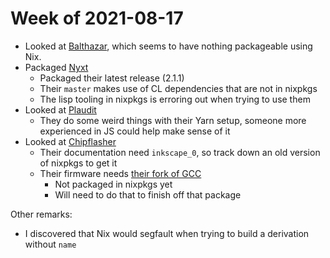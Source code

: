 # Week of 2021-08-17

* Looked at [Balthazar](https://github.com/ngi-nix/ngi/issues/134), which seems
to have nothing packageable using Nix.
* Packaged [Nyxt](https://github.com/ngi-nix/ngi/issues/116)
    * Packaged their latest release (2.1.1)
    * Their `master` makes use of CL dependencies that are not in nixpkgs
    * The lisp tooling in nixpkgs is erroring out when trying to use them
* Looked at [Plaudit](https://github.com/ngi-nix/ngi/issues/20)
    * They do some weird things with their Yarn setup, someone more experienced
      in JS could help make sense of it
* Looked at [Chipflasher](https://github.com/ngi-nix/ngi/issues/114)
    * Their documentation need `inkscape_0`, so track down an old version of
    nixpkgs to get it
    * Their firmware needs [their fork of
    GCC](https://sites.google.com/site/propellergcc/)
        * Not packaged in nixpkgs yet
        * Will need to do that to finish off that package

Other remarks:

* I discovered that Nix would segfault when trying to build a derivation without
`name`
